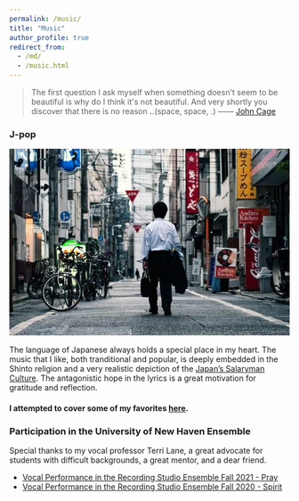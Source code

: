 ```yaml
---
permalink: /music/
title: "Music"
author_profile: true
redirect_from: 
  - /md/
  - /music.html
---
```


>The first question I ask myself when something doesn't seem to be beautiful is why do I think it's not beautiful. And very shortly you discover that there is no reason **.**.(space, space, .) –––– [John Cage](https://en.wikipedia.org/wiki/John_Cage)



### J-pop 

![Salaryman](/images/salaryman.jpeg)

The language of Japanese always holds a special place in my heart. The music that I like, both tranditional and popular, is deeply embedded in the Shinto religion and a very realistic depiction of the [Japan’s Salaryman Culture](https://medium.com/@jami3jam/the-japanese-salaryman-452692b485e5). The antagonistic hope in the lyrics is a great motivation for gratitude and reflection. 

#### I attempted to cover some of my favorites [here](https://www.youtube.com/channel/UCKa6_b7lDp9FhRfyAF9O6Bw).

### Participation in the University of New Haven Ensemble

 Special thanks to my vocal professor Terri Lane, a great advocate for students with difficult backgrounds, a great mentor, and a dear friend. 

 * [Vocal Performance in the Recording Studio Ensemble Fall 2021 - Pray](https://www.youtube.com/watch?v=GITUN3wqFck)
 * [Vocal Performance in the Recording Studio Ensemble Fall 2020 - Spirit](https://www.youtube.com/watch?v=S99c-4tcCBA)



